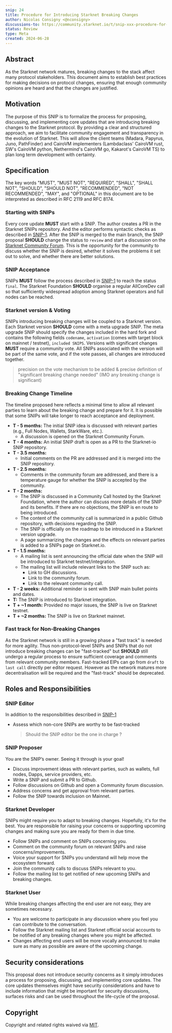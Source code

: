 ```yaml
---
snip: 24
title: Procedure for Introducing Starknet Breaking Changes
author: Nicolas Consigny <@nconsigny>
discussions-to: https://community.starknet.io/t/snip-xxx-procedure-for-introducing-starknet-breaking-changes/114452?u=nico_jr
status: Review
type: Meta
created: 2024-06-28
---
```


## **Abstract**

As the Starknet network matures, breaking changes to the stack affect many protocol stakeholders. This document aims to establish best practices for making decisions on protocol changes, ensuring that enough community opinions are heard and that the changes are justified.

## **Motivation**

The purpose of this SNIP is to formalize the process for proposing, discussing, and implementing core updates that are introducing breaking changes to the Starknet protocol. By providing a clear and structured approach, we aim to facilitate community engagement and transparency in the evolution of Starknet. This will allow the client teams (Madara, Papyrus, Juno, PathFinder) and CairoVM implementers (Lambdaclass' CairoVM rust, SW's CairoVM python, Nethermind's CairoVM go, Kakarot's CairoVM TS) to plan long term development with certainty.

## **Specification**

The key words "MUST", "MUST NOT", "REQUIRED", "SHALL", "SHALL NOT", "SHOULD", "SHOULD NOT", "RECOMMENDED", "NOT RECOMMENDED", "MAY", and "OPTIONAL" in this document are to be interpreted as described in RFC 2119 and RFC 8174.

### **Starting with SNIPs**

Every core update **MUST** start with a SNIP. The author creates a PR in the Starknet SNIPs repository. And the editor performs syntactic checks as described in [SNIP-1](https://github.com/starknet-io/SNIPs/blob/main/SNIPS/snip-1.md#snip-editor-responsibilities). After the SNIP is merged to the main branch, the SNIP proposal **SHOULD** change the status to `review` and start a discussion on the [Starknet Community Forum](https://community.starknet.io/). This is the opportunity for the community to discuss whether the SNIP is desired, whether it solves the problems it set out to solve, and whether there are better solutions.

### **SNIP Acceptance**

SNIPs **MUST** follow the process described in [SNIP-1](https://github.com/starknet-io/SNIPs/blob/main/SNIPS/snip-1.md#snip-editor-responsibilities) to reach the status `final`. The Starknet Foundation **SHOULD** organise a regular AllCoreDev call so that sufficiently widespread adoption among Starknet operators and full nodes can be reached.

### **Starknet version & Voting**

SNIPs introducing breaking changes will be coupled to a Starknet version. Each Starknet version **SHOULD** come with a meta upgrade SNIP. The meta upgrade SNIP should specify the changes included in the hard fork and contains the following fields `codename`, `activation` (comes with target block on mainnet / testnet), `included SNIPS`. Versions with significant changes **MUST** require a community vote. All SNIPs associated with the version will be part of the same vote, and if the vote passes, all changes are introduced together.

> precision on the vote mechanism to be added & precise definition of "significant breaking change needed" (IMO any breaking change is significant)

### **Breaking Change Timeline**

The timeline proposed here reflects a minimal time to allow all relevant parties to learn about the breaking change and prepare for it. It is possible that some SNIPs will take longer to reach acceptance and deployment.

- **T - 5 months:** The initial SNIP idea is discussed with relevant parties (e.g., Full Nodes, Wallets, StarkWare, etc.).
  - A discussion is opened on the Starknet Community Forum.
- **T - 4 months:** An initial SNIP draft is open as a PR to the Starknet-io SNIP repository.
- **T - 3.5 months:**
  - Initial comments on the PR are addressed and it is merged into the SNIP repository.
- **T - 2.5 months:**
  - Comments in the community forum are addressed, and there is a temperature gauge for whether the SNIP is accepted by the community.
- **T - 2 months:**
  - The SNIP is discussed in a Community Call hosted by the Starknet Foundation, where the author can discuss more details of the SNIP and its benefits. If there are no objections, the SNIP is en route to being introduced.
  - The content of the community call is summarized in a public Github repository, with decisions regarding the SNIP.
  - The SNIP is officially on the roadmap to be introduced in a Starknet version upgrade.
  - A page summarizing the changes and the effects on relevant parties is added to a SNIPs page on Starknet.io.
- **T - 1.5 months:**
  - A mailing list is sent announcing the official date when the SNIP will be introduced to Starknet testnet/integration.
  - The mailing list will include relevant links to the SNIP such as:
    - Link to GH discussions.
    - Link to the community forum.
    - Link to the relevant community call.
- **T - 2 weeks:** Additional reminder is sent with SNIP main bullet points and dates.
- **T:** The SNIP is introduced to Starknet integration.
- **T + ~1 month:** Provided no major issues, the SNIP is live on Starknet testnet.
- **T + ~2 months:** The SNIP is live on Starknet mainnet.

### **Fast track for Non-Breaking Changes**

As the Starknet network is still in a growing phase a "fast track" is needed for more agility. Thus non-protocol-level SNIPs and SNIPs that do not introduce breaking changes can be "fast-tracked" but **SHOULD** still undergo a regular process to ensure sufficient coverage and comments from relevant community members. Fast-tracked EIPs can go from `draft` to `last call` directly per editor request. However as the network matures more decentralisation will be required and the "fast-track" should be deprecated.

## **Roles and Responsibilities**

### **SNIP Editor**

In addition to the responsibilities described in [SNIP-1](https://github.com/starknet-io/SNIPs/blob/main/SNIPS/snip-1.md#snip-editor-responsibilities)

- Assess which non-core SNIPs are worthy to be fast-tracked
  > Should the SNIP editor be the one in charge ?

### **SNIP Proposer**

You are the SNIP’s owner. Seeing it through is your goal!

- Discuss improvement ideas with relevant parties, such as wallets, full nodes, Dapps, service providers, etc.
- Write a SNIP and submit a PR to Github.
- Follow discussions on Github and open a Community forum discussion.
- Address concerns and get approval from relevant parties.
- Follow the SNIP towards inclusion on Mainnet.

### **Starknet Developer**

SNIPs might require you to adapt to breaking changes. Hopefully, it's for the best. You are responsible for raising your concerns or supporting upcoming changes and making sure you are ready for them in due time.

- Follow SNIPs and comment on SNIPs concerning you.
- Comment on the community forum on relevant SNIPs and raise concerns/improvements.
- Voice your support for SNIPs you understand will help move the ecosystem forward.
- Join the community calls to discuss SNIPs relevant to you.
- Follow the mailing list to get notified of new upcoming SNIPs and breaking changes.

### **Starknet User**

While breaking changes affecting the end user are not easy, they are sometimes necessary.

- You are welcome to participate in any discussion where you feel you can contribute to the conversation.
- Follow the Starknet mailing list and Starknet official social accounts to be notified of any breaking changes where you might be affected.
- Changes affecting end users will be more vocally announced to make sure as many as possible are aware of the upcoming change.

## **Security considerations**

This proposal does not introduce security concerns as it simply introduces a process for proposing, discussing, and implementing core updates. The core updates themselves might have security considerations and have to include information that might be important for security discussions, surfaces risks and can be used throughout the life-cycle of the proposal.

## **Copyright**

Copyright and related rights waived via [MIT](../LICENSE).
